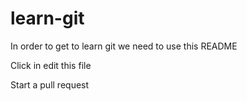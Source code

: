# learn-git

In order to get to learn git we need to use this README

Click in edit this file

Start a pull request
